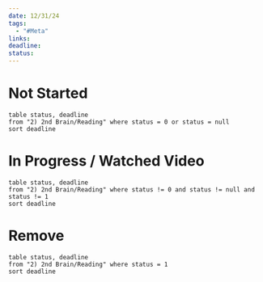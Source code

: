 ```yaml
---
date: 12/31/24
tags:
  - "#Meta"
links: 
deadline: 
status:
---
```

# Not Started
```dataview
table status, deadline
from "2) 2nd Brain/Reading" where status = 0 or status = null
sort deadline
```
# In Progress / Watched Video
```dataview
table status, deadline
from "2) 2nd Brain/Reading" where status != 0 and status != null and status != 1
sort deadline
```
# Remove
```dataview
table status, deadline
from "2) 2nd Brain/Reading" where status = 1
sort deadline
```
 